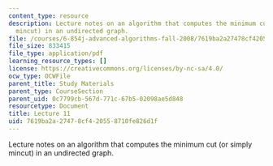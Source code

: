 ```yaml
---
content_type: resource
description: Lecture notes on an algorithm that computes the minimum cut (or simply
  mincut) in an undirected graph.
file: /courses/6-854j-advanced-algorithms-fall-2008/7619ba2a27478cf420558710fe826d1f_mincut.pdf
file_size: 833415
file_type: application/pdf
learning_resource_types: []
license: https://creativecommons.org/licenses/by-nc-sa/4.0/
ocw_type: OCWFile
parent_title: Study Materials
parent_type: CourseSection
parent_uid: 0c7799cb-567d-771c-67b5-02098ae5d848
resourcetype: Document
title: Lecture 11
uid: 7619ba2a-2747-8cf4-2055-8710fe826d1f
---
```

Lecture notes on an algorithm that computes the minimum cut (or simply mincut) in an undirected graph.